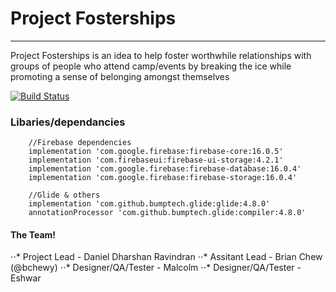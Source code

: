 # Project Fosterships
---
Project Fosterships is an idea to help foster worthwhile relationships with groups of people who attend camp/events by breaking the ice while promoting a sense of belonging amongst themselves

[![Build Status](https://travis-ci.org/bchewy/Project-Fosterships.svg?branch=master)](https://travis-ci.org/bchewy/Project-Fosterships)
### Libaries/dependancies
```
    //Firebase dependencies
    implementation 'com.google.firebase:firebase-core:16.0.5'
    implementation 'com.firebaseui:firebase-ui-storage:4.2.1'
    implementation 'com.google.firebase:firebase-database:16.0.4'
    implementation 'com.google.firebase:firebase-storage:16.0.4'

    //Glide & others
    implementation 'com.github.bumptech.glide:glide:4.8.0'
    annotationProcessor 'com.github.bumptech.glide:compiler:4.8.0'
```

#### The Team!
⋅⋅* Project Lead - Daniel Dharshan Ravindran
⋅⋅* Assitant Lead - Brian Chew (@bchewy)
⋅⋅* Designer/QA/Tester - Malcolm
⋅⋅* Designer/QA/Tester - Eshwar
